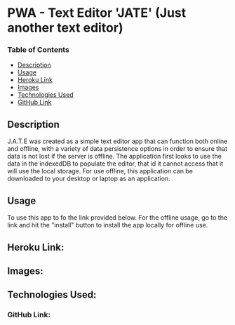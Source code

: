 # PWA - Text Editor 'JATE' (Just another text editor)

### Table of Contents
- [Description](#description)
- [Usage](#usage)
- [Heroku Link](#heroku-link)
- [Images](images)
- [Technologies Used](#technologies-used)
- [GitHub Link](#github-link)

## Description
J.A.T.E was created as a simple text editor app that can function both online and offline, with a variety of data persistence options in order to ensure that data is not lost if the server is offline. The application first looks to use the data in the indexedDB to populate the editor, that id it cannot access that it will use the local storage. For use offline, this application can be downloaded to your desktop or laptop as an application. 

## Usage 
To use this app to fo the link provided below. For the offline usage, go to the link and hit the "install" button to install the app locally for offline use.

## Heroku Link:

## Images:

## Technologies Used:

### GitHub Link:

## 
